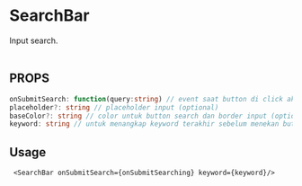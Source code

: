 # SearchBar
Input search.
<br/>
<br/>

## PROPS
```ts
onSubmitSearch: function(query:string) // event saat button di click akan melakukan fetching search
placeholder?: string // placeholder input (optional)
baseColor?: string // color untuk button search dan border input (optional)
keyword: string // untuk menangkap keyword terakhir sebelum menekan button search
```

## Usage
```tsx
 <SearchBar onSubmitSearch={onSubmitSearching} keyword={keyword}/>
```